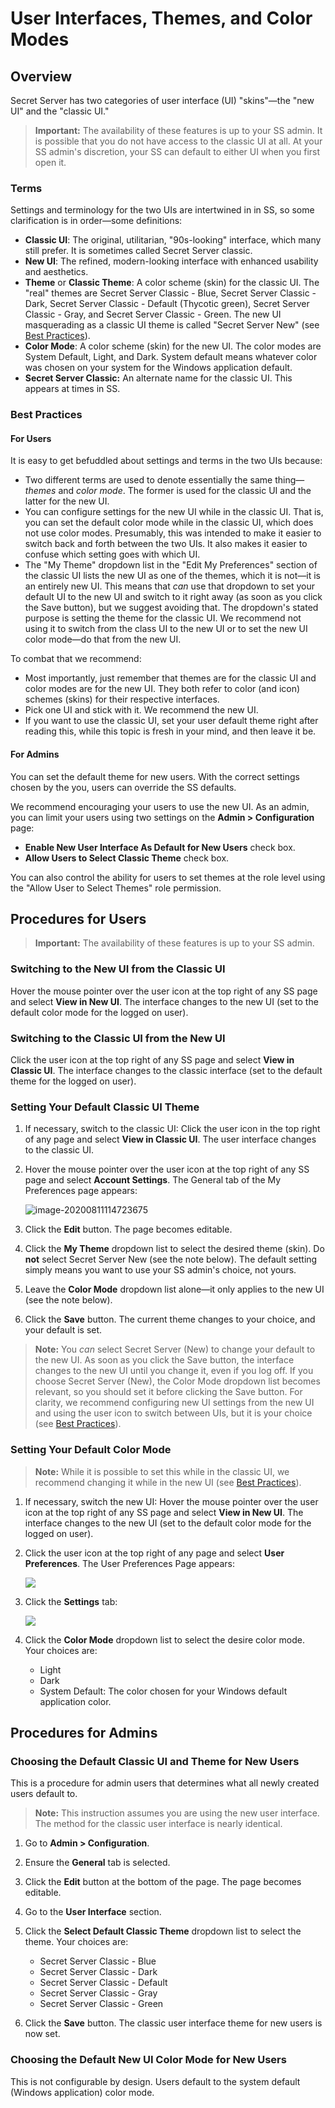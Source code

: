[title]: # (User Interfaces, Themes, and Color Modes)
[tags]: # (color modes, Themes, ui, user interfaces)
[priority]: # (1000)

# User Interfaces, Themes, and Color Modes

## Overview

Secret Server has two categories of user interface (UI) "skins"—the "new UI" and the "classic UI."

> **Important:** The availability of these features is up to your SS admin. It is possible that you do not have access to the classic UI at all. At your SS admin's discretion, your SS can default to either UI when you first open it.

### Terms

Settings and terminology for the two UIs are intertwined in in SS, so some clarification is in order—some definitions:

- **Classic UI**: The original, utilitarian, "90s-looking" interface, which many still prefer. It is sometimes called Secret Server classic.
- **New UI**: The refined, modern-looking interface with enhanced usability and aesthetics.
- **Theme** or **Classic Theme**: A color scheme (skin) for the classic UI. The "real" themes are Secret Server Classic - Blue, Secret Server Classic - Dark, Secret Server Classic - Default (Thycotic green), Secret Server Classic - Gray, and Secret Server Classic - Green. The new UI masquerading as a classic UI theme is called "Secret Server New" (see [Best Practices](#best-practices)).
- **Color Mode**: A color scheme (skin) for the new UI. The color modes are System Default, Light, and Dark. System default means whatever color was chosen on your system for the Windows application default.
- **Secret Server Classic:** An alternate name for the classic UI. This appears at times in SS.

### Best Practices

#### For Users

It is easy to get befuddled about settings and terms in the two UIs because:

- Two different terms are used to denote essentially the same thing—*themes* and *color mode*. The former is used for the classic UI and the latter for the new UI.
- You can configure settings for the new UI while in the classic UI. That is, you can set the default color mode while in the classic UI, which does not use color modes. Presumably, this was intended to make it easier to switch back and forth between the two UIs. It also makes it easier to confuse which setting goes with which UI.
- The "My Theme" dropdown list in the "Edit My Preferences" section of the classic UI lists the new UI as one of the themes, which it is not—it is an entirely new UI. This means that *can* use that dropdown to set your default UI to the new UI and switch to it right away (as soon as you click the Save button), but we suggest avoiding that. The dropdown's stated purpose is setting the theme for the classic UI. We recommend not using it to switch from the class UI to the new UI or to set the new UI color mode—do that from the new UI.

To combat that we recommend:

- Most importantly, just remember that themes are for the classic UI and color modes are for the new UI. They both refer to color (and icon) schemes (skins) for their respective interfaces.
- Pick one UI and stick with it. We recommend the new UI.
- If you want to use the classic UI, set your user default theme right after reading this, while this topic is fresh in your mind, and then leave it be.

#### For Admins

You can set the default theme for new users. With the correct settings chosen by the you, users can override the SS defaults.

We recommend encouraging your users to use the new UI. As an admin, you can limit your users using two settings on the **Admin > Configuration** page:

- **Enable New User Interface As Default for New Users** check box.
- **Allow Users to Select Classic Theme** check box.

You can also control the ability for users to set themes at the role level using the "Allow User to Select Themes" role permission.

## Procedures for Users

> **Important:** The availability of these features is up to your SS admin.

### Switching to the New UI from the Classic UI

Hover the mouse pointer over the user icon at the top right of any SS page and select **View in New UI**. The interface changes to the new UI (set to the default color mode for the logged on user).

### Switching to the Classic UI from the New UI

Click the user icon at the top right of any SS page and select **View in Classic UI**. The interface changes to the classic interface (set to the default theme for the logged on user).

### Setting Your Default Classic UI Theme

1. If necessary, switch to the classic UI: Click the user icon in the top right of any page and select **View in Classic UI**. The user interface changes to the classic UI.

1. Hover the mouse pointer over the user icon at the top right of any SS page and select **Account Settings**. The General tab of the My Preferences page appears:

   ![image-20200811114723675](images/image-20200811114723675.png)

1. Click the **Edit** button. The page becomes editable.

1. Click the **My Theme** dropdown list to select the desired theme (skin). Do **not** select Secret Server New (see the note below). The default setting simply means you want to use your SS admin's choice, not yours.

1. Leave the **Color Mode** dropdown list alone—it only applies to the new UI (see the note below).

1. Click the **Save** button. The current theme changes to your choice, and your default is set.

> **Note:** You *can* select Secret Server (New) to change your default to the new UI. As soon as you click the Save button, the interface changes to the new UI until you change it, even if you log off. If you choose Secret Server (New), the Color Mode dropdown list becomes relevant, so you should set it before clicking the Save button. For clarity, we recommend configuring new UI settings from the new UI and using the user icon to switch between UIs, but it is your choice (see [Best Practices](#best-practices)).

### Setting Your Default Color Mode

>**Note:** While it is possible to set this while in the classic UI, we recommend changing it while in the new UI (see [Best Practices](#best-practices)).

1. If necessary, switch the new UI: Hover the mouse pointer over the user icon at the top right of any SS page and select **View in New UI**. The interface changes to the new UI (set to the default color mode for the logged on user).

1. Click the user icon at the top right of any page and select **User Preferences**. The User Preferences Page appears:

   ![](images/image-20200813151945804.png)

1. Click the **Settings** tab:

   ![](images/image-20200813154417623.png)

1. Click the **Color Mode** dropdown list to select the desire color mode. Your choices are:

   - Light
   - Dark
   - System Default: The color chosen for your Windows default application color.

## Procedures for Admins

### Choosing the Default Classic UI and Theme for New Users

This is a procedure for admin users that determines what all newly created users default to.

>**Note:** This instruction assumes you are using the new user interface. The method for the classic user interface is nearly identical.

1. Go to **Admin > Configuration**.

1. Ensure the **General** tab is selected.

1. Click the **Edit** button at the bottom of the page. The page becomes editable.

1. Go to the **User Interface** section.

1. Click the **Select Default Classic Theme** dropdown list to select the theme. Your choices are:

   - Secret Server Classic - Blue
   - Secret Server Classic - Dark
   - Secret Server Classic - Default
   - Secret Server Classic - Gray
   - Secret Server Classic - Green

1. Click the **Save** button. The classic user interface theme for new users is now set.

### Choosing the Default New UI Color Mode for New Users

This is not configurable by design. Users default to the system default (Windows application) color mode.